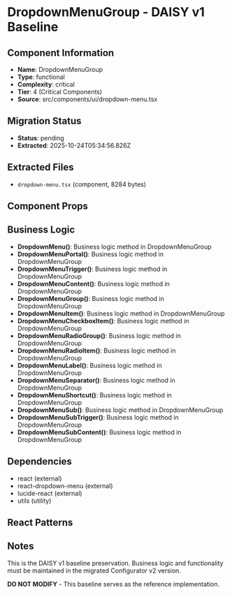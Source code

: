 # DropdownMenuGroup - DAISY v1 Baseline

## Component Information

- **Name**: DropdownMenuGroup
- **Type**: functional
- **Complexity**: critical
- **Tier**: 4 (Critical Components)
- **Source**: src/components/ui/dropdown-menu.tsx

## Migration Status

- **Status**: pending
- **Extracted**: 2025-10-24T05:34:56.826Z

## Extracted Files

- `dropdown-menu.tsx` (component, 8284 bytes)

## Component Props



## Business Logic

- **DropdownMenu()**: Business logic method in DropdownMenuGroup
- **DropdownMenuPortal()**: Business logic method in DropdownMenuGroup
- **DropdownMenuTrigger()**: Business logic method in DropdownMenuGroup
- **DropdownMenuContent()**: Business logic method in DropdownMenuGroup
- **DropdownMenuGroup()**: Business logic method in DropdownMenuGroup
- **DropdownMenuItem()**: Business logic method in DropdownMenuGroup
- **DropdownMenuCheckboxItem()**: Business logic method in DropdownMenuGroup
- **DropdownMenuRadioGroup()**: Business logic method in DropdownMenuGroup
- **DropdownMenuRadioItem()**: Business logic method in DropdownMenuGroup
- **DropdownMenuLabel()**: Business logic method in DropdownMenuGroup
- **DropdownMenuSeparator()**: Business logic method in DropdownMenuGroup
- **DropdownMenuShortcut()**: Business logic method in DropdownMenuGroup
- **DropdownMenuSub()**: Business logic method in DropdownMenuGroup
- **DropdownMenuSubTrigger()**: Business logic method in DropdownMenuGroup
- **DropdownMenuSubContent()**: Business logic method in DropdownMenuGroup

## Dependencies

- react (external)
- react-dropdown-menu (external)
- lucide-react (external)
- utils (utility)

## React Patterns



## Notes

This is the DAISY v1 baseline preservation. Business logic and functionality
must be maintained in the migrated Configurator v2 version.

**DO NOT MODIFY** - This baseline serves as the reference implementation.

